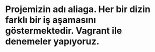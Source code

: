 Projemizin adı aliaga.
Her bir dizin farklı bir iş aşamasını göstermektedir.
Vagrant ile denemeler yapıyoruz.
======
